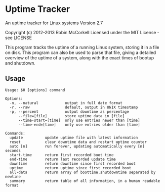 Uptime Tracker
==============

An uptime tracker for Linux systems
Version 2.7

Copyright (c) 2012-2013 Robin McCorkell
Licensed under the MIT License - see LICENSE

This program tracks the uptime of a running Linux system, storing it in a file
on disk. This program can also be used to parse that file, giving a detailed
overview of the uptime of a system, along with the exact times of bootup and
shutdown.

Usage
-----

    Usage: $0 [options] command
	
    Options: 
      -n, --natural            output in full date format
      -r, --raw                default, output in UNIX timestamp
      -p, --percent            output downtime as percentage
          --file=[file]        store uptime data in [file]
          --time-start=[time]  only use entries newer than [time]
          --time-end=[time]    only use entries older than [time]
	
    Commands:
      update          update uptime file with latest information
      reset           clear downtime data and restart uptime counter
      auto [n]        run forever, updating automatically every [n] seconds
      start-time      return first recorded boot time
      end-time        return last recorded update time
      downtime        return downtime since first recorded boot
      uptime          return uptime since first recorded boot
      all-data        return array of boottime,shutdowntime separated by newline
      summary         return table of all information, in a human readable format
